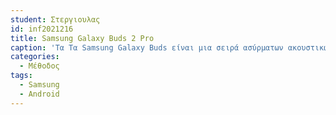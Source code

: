 ```yaml
---
student: Στεργιουλας
id: inf2021216
title: Samsung Galaxy Buds 2 Pro 
caption: 'Τα Τα Samsung Galaxy Buds είναι μια σειρά ασύρματων ακουστικών Bluetooth που έχουν σχεδιαστεί από τη Samsung Electronics . Κυκλοφόρησαν για πρώτη φορά στις 9 Μαρτίου 2019 ως διάδοχος του Samsung Gear IconX .Τα Galaxy Buds 2 Pro (SM-R510) ανακοινώθηκαν στις 10 Αυγούστου 2022 στο Galaxy Unpacked μαζί με το Galaxy Watch 5 . Τα Buds 2 Pro θεωρήθηκαν ως ο διάδοχος του Buds Pro, τα οποία διακόπηκαν μετά την ανακοίνωση. Το Buds 2 Pro περιλαμβάνει ενεργή ακύρωση θορύβου, υποστήριξη ήχου Hi-Fi 24-bit (εάν χρησιμοποιείτε συσκευή Samsung με OneUI 4.0 ή νεότερη έκδοση) και βελτιωμένο ήχο 360 μοιρών. Κυκλοφόρησαν στις 26 Αυγούστου 2022 με τιμή εκκίνησης 229,99 $, αύξηση τιμής 30 $ σε σύγκριση με το αρχικό Galaxy Buds Pro.'
categories:
  - Μέθοδος
tags:
  - Samsung
  - Android
---
```

